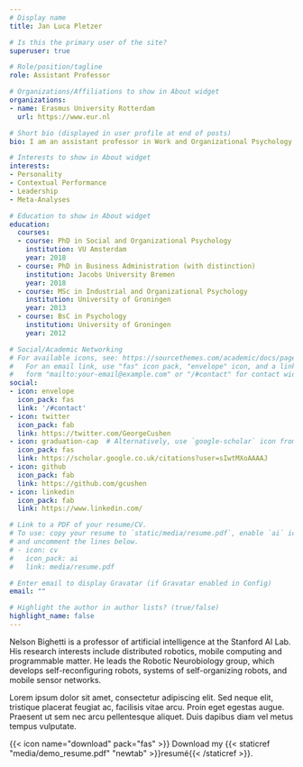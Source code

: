 ```yaml
---
# Display name
title: Jan Luca Pletzer

# Is this the primary user of the site?
superuser: true

# Role/position/tagline
role: Assistant Professor

# Organizations/Affiliations to show in About widget
organizations:
- name: Erasmus University Rotterdam
  url: https://www.eur.nl

# Short bio (displayed in user profile at end of posts)
bio: I am an assistant professor in Work and Organizational Psychology at Erasmus University Rotterdam. My research combines the topics of personality, contextual performance, and leadership, often using meta-analyses. I currently teach a first year course introductory course in organizational psychology and a graduate course about attitudes and emotions in organizations.

# Interests to show in About widget
interests:
- Personality
- Contextual Performance
- Leadership
- Meta-Analyses

# Education to show in About widget
education:
  courses:
  - course: PhD in Social and Organizational Psychology
    institution: VU Amsterdam
    year: 2018
  - course: PhD in Business Administration (with distinction)
    institution: Jacobs University Bremen
    year: 2018
  - course: MSc in Industrial and Organizational Psychology
    institution: University of Groningen
    year: 2013
  - course: BsC in Psychology
    institution: University of Groningen
    year: 2012

# Social/Academic Networking
# For available icons, see: https://sourcethemes.com/academic/docs/page-builder/#icons
#   For an email link, use "fas" icon pack, "envelope" icon, and a link in the
#   form "mailto:your-email@example.com" or "/#contact" for contact widget.
social:
- icon: envelope
  icon_pack: fas
  link: '/#contact'
- icon: twitter
  icon_pack: fab
  link: https://twitter.com/GeorgeCushen
- icon: graduation-cap  # Alternatively, use `google-scholar` icon from `ai` icon pack
  icon_pack: fas
  link: https://scholar.google.co.uk/citations?user=sIwtMXoAAAAJ
- icon: github
  icon_pack: fab
  link: https://github.com/gcushen
- icon: linkedin
  icon_pack: fab
  link: https://www.linkedin.com/

# Link to a PDF of your resume/CV.
# To use: copy your resume to `static/media/resume.pdf`, enable `ai` icons in `params.toml`, 
# and uncomment the lines below.
# - icon: cv
#   icon_pack: ai
#   link: media/resume.pdf

# Enter email to display Gravatar (if Gravatar enabled in Config)
email: ""

# Highlight the author in author lists? (true/false)
highlight_name: false
---
```


Nelson Bighetti is a professor of artificial intelligence at the Stanford AI Lab. His research interests include distributed robotics, mobile computing and programmable matter. He leads the Robotic Neurobiology group, which develops self-reconfiguring robots, systems of self-organizing robots, and mobile sensor networks.

Lorem ipsum dolor sit amet, consectetur adipiscing elit. Sed neque elit, tristique placerat feugiat ac, facilisis vitae arcu. Proin eget egestas augue. Praesent ut sem nec arcu pellentesque aliquet. Duis dapibus diam vel metus tempus vulputate.

{{< icon name="download" pack="fas" >}} Download my {{< staticref "media/demo_resume.pdf" "newtab" >}}resumé{{< /staticref >}}.
